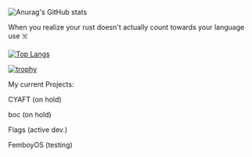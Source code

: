 ![Anurag's GitHub stats](https://github-readme-stats.vercel.app/api?username=Emonora&show_icons=true&theme=radical&count_private=true)


When you realize your rust doesn't actually count towards your language use ☠️

[![Top Langs](https://github-readme-stats.vercel.app/api/top-langs/?username=Emonora&layout=donut&theme=radical&count_private=true)](https://github.com/anuraghazra/github-readme-stats)

[![trophy](https://github-profile-trophy.vercel.app/?username=Emonora&theme=onedark)](https://github.com/ryo-ma/github-profile-trophy)


My current Projects:

CYAFT (on hold)

boc (on hold)

Flags (active dev.)

FemboyOS (testing)